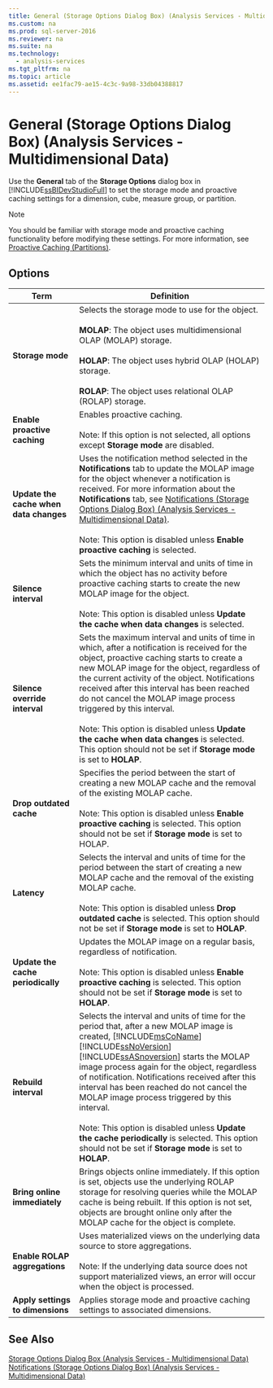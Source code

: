 ```yaml
---
title: General (Storage Options Dialog Box) (Analysis Services - Multidimensional Data)
ms.custom: na
ms.prod: sql-server-2016
ms.reviewer: na
ms.suite: na
ms.technology: 
  - analysis-services
ms.tgt_pltfrm: na
ms.topic: article
ms.assetid: ee1fac79-ae15-4c3c-9a98-33db04388817
---
```

# General (Storage Options Dialog Box) (Analysis Services - Multidimensional Data)
  Use the **General** tab of the **Storage Options** dialog box in [!INCLUDE[ssBIDevStudioFull](../../Token\Other/ssBIDevStudioFull_md.md)] to set the storage mode and proactive caching settings for a dimension, cube, measure group, or partition.  
  
> [!NOTE]  
>  You should be familiar with storage mode and proactive caching functionality before modifying these settings. For more information, see [Proactive Caching &#40;Partitions&#41;](../Topic/Proactive%20Caching%20\(Partitions\).md).  
  
## Options  
  
|Term|Definition|  
|----------|----------------|  
|**Storage mode**|Selects the storage mode to use for the object.<br /><br /> **MOLAP**: The object uses multidimensional OLAP \(MOLAP\) storage.<br /><br /> **HOLAP**: The object uses hybrid OLAP \(HOLAP\) storage.<br /><br /> **ROLAP**: The object uses relational OLAP \(ROLAP\) storage.|  
|**Enable proactive caching**|Enables proactive caching.<br /><br /> Note: If this option is not selected, all options except **Storage mode** are disabled.|  
|**Update the cache when data changes**|Uses the notification method selected in the **Notifications** tab to update the MOLAP image for the object whenever a notification is received. For more information about the **Notifications** tab, see [Notifications &#40;Storage Options Dialog Box&#41; &#40;Analysis Services - Multidimensional Data&#41;](../../Topics\TopicNameNotContainA/Notifications--Storage-Options-Dialog-Box---Analysis-Services---Multidimensional-Data-.md).<br /><br /> Note: This option is disabled unless **Enable proactive caching** is selected.|  
|**Silence interval**|Sets the minimum interval and units of time in which the object has no activity before proactive caching starts to create the new MOLAP image for the object.<br /><br /> Note: This option is disabled unless **Update the cache when data changes** is selected.|  
|**Silence override interval**|Sets the maximum interval and units of time in which, after a notification is received for the object, proactive caching starts to create a new MOLAP image for the object, regardless of the current activity of the object. Notifications received after this interval has been reached do not cancel the MOLAP image process triggered by this interval.<br /><br /> Note: This option is disabled unless **Update the cache when data changes** is selected. This option should not be set if **Storage mode** is set to **HOLAP**.|  
|**Drop outdated cache**|Specifies the period between the start of creating a new MOLAP cache and the removal of the existing MOLAP cache.<br /><br /> Note: This option is disabled unless **Enable proactive caching** is selected. This option should not be set if **Storage mode** is set to HOLAP.|  
|**Latency**|Selects the interval and units of time for the period between the start of creating a new MOLAP cache and the removal of the existing MOLAP cache.<br /><br /> Note: This option is disabled unless **Drop outdated cache** is selected. This option should not be set if **Storage mode** is set to **HOLAP**.|  
|**Update the cache periodically**|Updates the MOLAP image on a regular basis, regardless of notification.<br /><br /> Note: This option is disabled unless **Enable proactive caching** is selected. This option should not be set if **Storage mode** is set to **HOLAP**.|  
|**Rebuild interval**|Selects the interval and units of time for the period that, after a new MOLAP image is created, [!INCLUDE[msCoName](../../Token\Other/msCoName_md.md)] [!INCLUDE[ssNoVersion](../../Token\Other/ssNoVersion_md.md)] [!INCLUDE[ssASnoversion](../../Token\Other/ssASnoversion_md.md)] starts the MOLAP image process again for the object, regardless of notification. Notifications received after this interval has been reached do not cancel the MOLAP image process triggered by this interval.<br /><br /> Note: This option is disabled unless **Update the cache periodically** is selected. This option should not be set if **Storage mode** is set to **HOLAP**.|  
|**Bring online immediately**|Brings objects online immediately. If this option is set, objects use the underlying ROLAP storage for resolving queries while the MOLAP cache is being rebuilt. If this option is not set, objects are brought online only after the MOLAP cache for the object is complete.|  
|**Enable ROLAP aggregations**|Uses materialized views on the underlying data source to store aggregations.<br /><br /> Note: If the underlying data source does not support materialized views, an error will occur when the object is processed.|  
|**Apply settings to dimensions**|Applies storage mode and proactive caching settings to associated dimensions.|  
  
## See Also  
 [Storage Options Dialog Box &#40;Analysis Services - Multidimensional Data&#41;](../../Topics\TopicNameNotContainA/Storage-Options-Dialog-Box--Analysis-Services---Multidimensional-Data-.md)   
 [Notifications &#40;Storage Options Dialog Box&#41; &#40;Analysis Services - Multidimensional Data&#41;](../../Topics\TopicNameNotContainA/Notifications--Storage-Options-Dialog-Box---Analysis-Services---Multidimensional-Data-.md)  
  
  